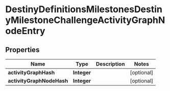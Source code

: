 
# DestinyDefinitionsMilestonesDestinyMilestoneChallengeActivityGraphNodeEntry

## Properties
Name | Type | Description | Notes
------------ | ------------- | ------------- | -------------
**activityGraphHash** | **Integer** |  |  [optional]
**activityGraphNodeHash** | **Integer** |  |  [optional]



